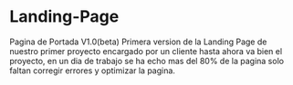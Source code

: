 # Landing-Page
Pagina de Portada V1.0(beta)
Primera version de la Landing Page de nuestro primer proyecto encargado por un cliente 
hasta ahora va bien el proyecto, en un dia de trabajo se ha echo mas del 80% de la pagina
solo faltan corregir errores y optimizar la pagina.
